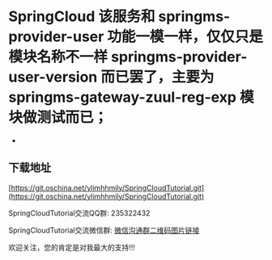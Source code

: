 # SpringCloud 该服务和 springms-provider-user 功能一模一样，仅仅只是模块名称不一样 springms-provider-user-version 而已罢了，主要为 springms-gateway-zuul-reg-exp 模块做测试而已；
-



## 下载地址

[https://git.oschina.net/ylimhhmily/SpringCloudTutorial.git](https://git.oschina.net/ylimhhmily/SpringCloudTutorial.git)

SpringCloudTutorial交流QQ群: 235322432

SpringCloudTutorial交流微信群: [微信沟通群二维码图片链接](https://gitee.com/ylimhhmily/SpringCloudTutorial/blob/master/doc/qrcode/SpringCloudWeixinQrcode.png)

欢迎关注，您的肯定是对我最大的支持!!!





























